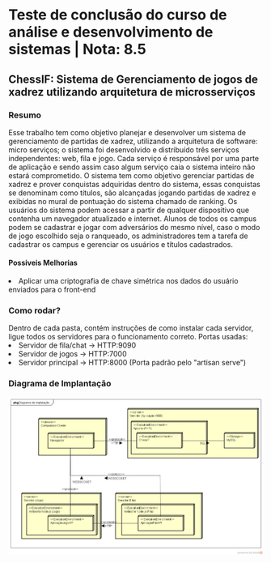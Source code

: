 <H1>Teste de conclusão do curso de análise e desenvolvimento de sistemas | Nota: 8.5 </H1>
<H2>ChessIF: Sistema de Gerenciamento de jogos de xadrez utilizando arquitetura de microsserviços </H2>
<H3>Resumo</H2>
Esse trabalho tem como objetivo planejar e desenvolver um sistema de gerenciamento de partidas de xadrez, utilizando a arquitetura de software: micro serviços; o sistema foi desenvolvido e distribuído três serviços independentes: web, fila e jogo. Cada serviço é responsável por uma parte de aplicação e sendo assim caso algum serviço caia o sistema inteiro não estará comprometido. O sistema tem como objetivo gerenciar partidas de xadrez e prover conquistas adquiridas dentro do sistema, essas conquistas se denominam como títulos, são alcançadas jogando partidas de xadrez e exibidas no mural de pontuação do sistema chamado de ranking. Os usuários do sistema podem acessar a partir de qualquer dispositivo que contenha um navegador atualizado e internet. Alunos de todos os campus podem se cadastrar e jogar com adversários do mesmo nível, caso o modo de jogo escolhido seja o ranqueado, os administradores tem a tarefa de cadastrar os campus e gerenciar os usuários e títulos cadastrados.

<H4>Possiveis Melhorias</H4>
<li>Aplicar uma criptografia de chave simétrica nos dados do usuário enviados para o front-end</li>

<h3> Como rodar? </h3>
Dentro de cada pasta, contém instruções de como instalar cada servidor, ligue todos os servidores para o funcionamento correto.
Portas usadas:
<li>Servidor de fila/chat -> HTTP:9090 </li>
<li>Servidor de jogos -> HTTP:7000 </li>
<li>Servidor principal -> HTTP:8000 (Porta padrão pelo "artisan serve")</li>


<h3>Diagrama de Implantação</h3>
<img src="https://github.com/Golden-Sheep/chess_if/blob/main/Diagrama%20de%20implanta%C3%A7%C3%A3o.png">
